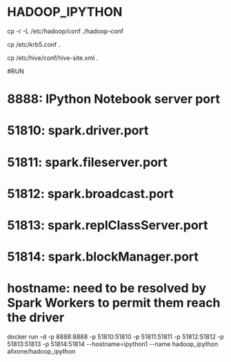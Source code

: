 # HADOOP_IPYTHON
cp -r -L /etc/hadoop/conf ./hadoop-conf

cp /etc/krb5.conf .

cp /etc/hive/conf/hive-site.xml .

#RUN
# 8888: IPython Notebook server port
# 51810: spark.driver.port
# 51811: spark.fileserver.port
# 51812: spark.broadcast.port
# 51813: spark.replClassServer.port
# 51814: spark.blockManager.port
# hostname: need to be resolved by Spark Workers to permit them reach the driver

docker run -d -p 8888:8888 -p 51810:51810 -p 51811:51811 -p 51812:51812 -p 51813:51813 -p 51814:51814 --hostname=ipython1 --name hadoop_ipython allxone/hadoop_ipython
